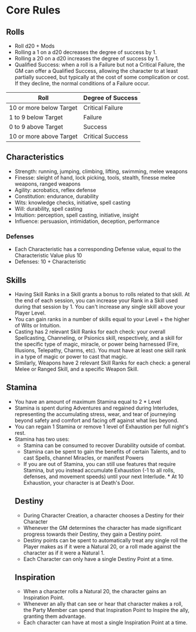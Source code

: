 # Core Rules
## Rolls
* Roll d20 + Mods
* Rolling a 1 on a d20 decreases the degree of success by 1.
* Rolling a 20 on a d20 increases the degree of success by 1.
* Qualified Success: when a roll is a Failure but not a Critical Failure, the GM can offer a Qualified Success, allowing the character to at least partially succeed, but typically at the cost of some complication or cost. If they decline, the normal conditions of a Failure occur.

| Roll                    | Degree of Success |
| ----------------------- | ----------------- |
| 10 or more below Target | Critical Failure  |
| 1 to 9 below Target     | Failure           |
| 0 to 9 above Target     | Success           |
| 10 or more above Target | Critical Success  |
## Characteristics
* Strength: running, jumping, climbing, lifting, swimming, melee weapons
* Finesse: sleight of hand, lock picking, tools, stealth, finesse melee weapons, ranged weapons
* Agility: acrobatics, reflex defense
* Constitution: endurance, durability
* Wits: knowledge checks, initiative, spell casting
* Will: durability, spell casting
* Intuition: perception, spell casting, initiative, insight
* Influence: persuasion, intimidation, deception, performance
### Defenses
* Each Characteristic has a corresponding Defense value, equal to the Characteristic Value plus 10
* Defenses: 10 + Characteristic
## Skills
* Having Skill Ranks in a Skill grants a bonus to rolls related to that skill. At the end of each session, you can increase your Rank in a Skill used during that session by 1. You can't increase any single skill above your Player Level.
* You can gain ranks in a number of skills equal to your Level + the higher of Wits or Intuition.
* Casting has 2 relevant Skill Ranks for each check: your overall Spellcasting, Channeling, or Psionics skill, respectively, and a skill for the specific type of magic, miracle, or power being harnessed (Fire, Illusions, Telepathy, Charms, etc). You must have at least one skill rank in a type of magic or power to cast that magic.
* Similarly, Weapons have 2 relevant Skill Ranks for each check: a general Melee or Ranged Skill, and a specific Weapon Skill.
## Stamina
* You have an amount of maximum Stamina equal to 2 * Level
* Stamina is spent during Adventures and regained during Interludes, representing the accumulating stress, wear, and tear of journeying beyond safety and comfort and facing off against what lies beyond.
* You can regain 1 Stamina or remove 1 level of Exhaustion per full night's rest.
* Stamina has two uses:
	* Stamina can be consumed to recover Durability outside of combat.
	* Stamina can be spent to gain the benefits of certain Talents, and to cast Spells, channel Miracles, or manifest Powers
	 * If you are out of Stamina, you can still use features that require Stamina, but you instead accumulate Exhaustion (-1 to all rolls, defenses, and movement speeds) until your next Interlude.
	  * At 10 Exhaustion, your character is at Death's Door.
   ## Destiny
   * During Character Creation, a character chooses a Destiny for their Character
   * Whenever the GM determines the character has made significant progress towards their Destiny, they gain a Destiny point.
   * Destiny points can be spent to automatically treat any single roll the Player makes as if it were a Natural 20, or a roll made against the character as if it were a Natural 1.
   * Each Character can only have a single Destiny Point at a time.
   ## Inspiration
   * When a character rolls a Natural 20, the character gains an Inspiration Point.
   * Whenever an ally that can see or hear that character makes a roll, the Party Member can spend that Inspiration Point to Inspire the ally, granting them advantage.
   * Each character can have at most a single Inspiration Point at a time.
